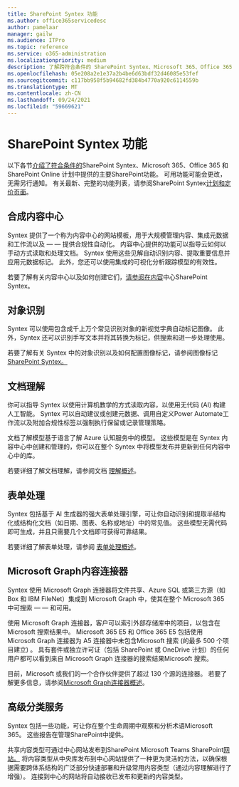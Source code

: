 ```yaml
---
title: SharePoint Syntex 功能
ms.author: office365servicedesc
author: pamelaar
manager: gailw
ms.audience: ITPro
ms.topic: reference
ms.service: o365-administration
ms.localizationpriority: medium
description: 了解跨符合条件的 SharePoint Syntex、Microsoft 365、Office 365 和 SharePoint Online 计划提供的主要SharePoint功能。
ms.openlocfilehash: 05e208a2e1e37a2b4be6d63bdf32d46085e53fef
ms.sourcegitcommit: c117bb958f5b94682fd384b4770a920c6114559b
ms.translationtype: MT
ms.contentlocale: zh-CN
ms.lasthandoff: 09/24/2021
ms.locfileid: "59669621"
---
```

# <a name="sharepoint-syntex-features"></a>SharePoint Syntex 功能 

以下各节[介绍了符合条件的](sharepoint-syntex-service-description.md)SharePoint Syntex、Microsoft 365、Office 365 和 SharePoint Online 计划中提供的主要SharePoint功能。 可用功能可能会更改，无需另行通知。 有关最新、完整的功能列表，请参阅SharePoint Syntex[计划和定价页面](https://www.microsoft.com/microsoft-365/enterprise/sharepoint-syntex)。

## <a name="syntex-content-center"></a>合成内容中心

Syntex 提供了一个称为内容中心的网站模板，用于大规模管理内容、集成元数据和工作流以及 &mdash;  &mdash; 提供合规性自动化。 内容中心提供的功能可以指导云如何以手动方式读取和处理文档。 Syntex 使用这些见解自动识别内容、提取重要信息并应用元数据标记。 此外，您还可以使用集成的可视化分析跟踪模型的有效性。

若要了解有关内容中心以及如何创建它们，[请参阅在内容](/microsoft-365/contentunderstanding/create-a-content-center)中心SharePoint Syntex。

## <a name="object-recognition"></a>对象识别

Syntex 可以使用包含成千上万个常见识别对象的新视觉字典自动标记图像。 此外，Syntex 还可以识别手写文本并将其转换为标记，供搜索和进一步处理使用。

若要了解有关 Syntex 中的对象识别以及如何配置图像标记，请参阅图像标记[SharePoint Syntex。](/microsoft-365/contentunderstanding/image-tagging)

## <a name="document-understanding"></a>文档理解

你可以指导 Syntex 以使用计算机教学的方式读取内容，以使用无代码 (AI) 构建人工智能。 Syntex 可以自动建议或创建元数据、调用自定义Power Automate工作流以及附加合规性标签以强制执行保留或记录管理策略。

文档了解模型基于语言了解 Azure 认知服务中的模型。 这些模型是在 Syntex 内容中心中创建和管理的，你可以在整个 Syntex 中将模型发布并更新到任何内容中心中的库。

若要详细了解文档理解，请参阅文档 [理解概述](/microsoft-365/contentunderstanding/document-understanding-overview)。

## <a name="form-processing"></a>表单处理

Syntex 包括基于 AI 生成器的强大表单处理引擎，可让你自动识别和提取半结构化或结构化文档（如日期、图表、名称或地址）中的常见值。 这些模型无需代码即可生成，并且只需要几个文档即可获得可靠结果。

若要详细了解表单处理，请参阅 [表单处理概述](/microsoft-365/contentunderstanding/form-processing-overview)。

## <a name="microsoft-graph-content-connectors"></a>Microsoft Graph内容连接器

Syntex 使用 Microsoft Graph 连接器将文件共享、Azure SQL 或第三方源（如 Box 和 IBM FileNet）集成到 Microsoft Graph 中，使其在整个 Microsoft 365 中可搜索 &mdash; &mdash; 和可用。

使用 Microsoft Graph 连接器，客户可以索引外部存储库中的项目，以包含在Microsoft 搜索结果中。 Microsoft 365 E5 和 Office 365 E5 包括使用 Microsoft Graph 连接器为 A5 连接器中未包含Microsoft 搜索 (的最多 500 个项目建立) 。 具有套件或独立许可证（包括 SharePoint 或 OneDrive 计划）的任何用户都可以看到来自 Microsoft Graph 连接器的搜索结果Microsoft 搜索。

目前，Microsoft 或我们的一个合作伙伴提供了超过 130 个源的连接器。 若要了解更多信息，请参阅[Microsoft Graph连接器概述](/MicrosoftSearch/connectors-overview)。

## <a name="advanced-taxonomy-services"></a>高级分类服务

Syntex 包括一些功能，可让你在整个生命周期中观察和分析术语Microsoft 365。 这些报告在管理SharePoint中提供。

共享内容类型可通过中心网站发布到SharePoint Microsoft Teams SharePoint[网站。](/sharepoint/dev/features/hub-site/hub-site-overview) 将内容类型从中央库发布到中心网站提供了一种更为灵活的方法，以确保根据需要跨体系结构的广泛部分快速部署和升级常用内容类型（通过内容理解进行了增强）。 连接到中心的网站将自动接收已发布和更新的内容类型。